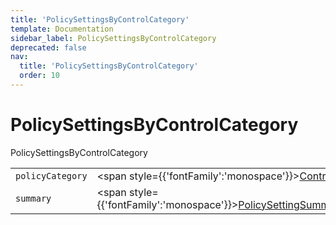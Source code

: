 ```yaml
---
title: 'PolicySettingsByControlCategory'
template: Documentation
sidebar_label: PolicySettingsByControlCategory
deprecated: false
nav:
  title: 'PolicySettingsByControlCategory'
  order: 10
---
```


# PolicySettingsByControlCategory

<div style={{'fontFamily':'monospace'}}><span style={{'fontSize':'1.5rem','fontWeight':500}}>PolicySettingsByControlCategory</span></div>





| | | |
| -- | -- | -- |
| `policyCategory` | <span style={{'fontFamily':'monospace'}}><a href="/guardrails/docs/reference/graphql/object/ControlCategory">ControlCategory</a></span> |  |
| `summary` | <span style={{'fontFamily':'monospace'}}><a href="/guardrails/docs/reference/graphql/object/PolicySettingSummaryListStats">PolicySettingSummaryListStats</a></span> |  |